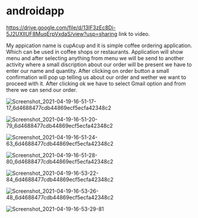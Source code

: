 
# androidapp
https://drive.google.com/file/d/13IF3zEc8Di-5J2UXIlUF8MuqErpVxdaS/view?usp=sharing link to video.


My appication name is cupAcup and it is simple coffee ordering application. Which can be used in coffee shops or restaurants. 
Application will show menu and after selecting anything from menu we will be send to another activity where a small discription about our order will be present we have to enter our name and quantity. After clicking on order button a small confirmation will pop up telling us about our order and wether we want to proceed with it.
After clicking ok we have to select Gmail option and from there we can send our order.

![Screenshot_2021-04-19-16-51-17-17_6d4688477cdb44869ecf5ecfa42348c2](https://user-images.githubusercontent.com/78154259/115229193-5d416100-a130-11eb-840c-5511e3ca5b73.jpg)


![Screenshot_2021-04-19-16-51-20-79_6d4688477cdb44869ecf5ecfa42348c2](https://user-images.githubusercontent.com/78154259/115229215-629eab80-a130-11eb-9921-79b09f96a8b9.jpg)


![Screenshot_2021-04-19-16-51-24-63_6d4688477cdb44869ecf5ecfa42348c2](https://user-images.githubusercontent.com/78154259/115229227-65999c00-a130-11eb-8ce1-b5d7abea4cbd.jpg)


![Screenshot_2021-04-19-16-51-28-80_6d4688477cdb44869ecf5ecfa42348c2](https://user-images.githubusercontent.com/78154259/115229233-67635f80-a130-11eb-8cc6-9de831da4c19.jpg)


![Screenshot_2021-04-19-16-53-22-84_6d4688477cdb44869ecf5ecfa42348c2](https://user-images.githubusercontent.com/78154259/115229239-69c5b980-a130-11eb-9ea8-2a7097ccd5ac.jpg)


![Screenshot_2021-04-19-16-53-26-48_6d4688477cdb44869ecf5ecfa42348c2](https://user-images.githubusercontent.com/78154259/115229255-6cc0aa00-a130-11eb-8dc0-0647655f2ad3.jpg)


![Screenshot_2021-04-19-16-53-29-81](https://user-images.githubusercontent.com/78154259/115229268-721df480-a130-11eb-9cdf-a60ff0513ec6.jpg)





